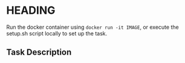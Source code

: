 # HEADING

Run the docker container using `docker run -it IMAGE`, or execute the setup.sh script locally to set up the task.

## Task Description
